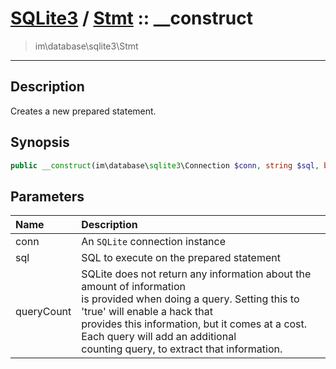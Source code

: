 # [SQLite3](sqlite.md) / [Stmt](sqlite-Stmt.md) :: __construct
 > im\database\sqlite3\Stmt
____

## Description
Creates a new prepared statement.

## Synopsis
```php
public __construct(im\database\sqlite3\Connection $conn, string $sql, bool $queryCount = FALSE)
```

## Parameters
| Name | Description |
| :--- | :---------- |
| conn | An `SQLite` connection instance |
| sql | SQL to execute on the prepared statement |
| queryCount | SQLite does not return any information about the amount of information<br />is provided when doing a query. Setting this to 'true' will enable a hack that<br />provides this information, but it comes at a cost. Each query will add an additional<br />counting query, to extract that information. |
